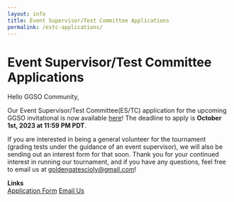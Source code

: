 ```yaml
---
layout: info
title: Event Supervisor/Test Committee Applications
permalink: /estc-applications/
---
```


# Event Supervisor/Test Committee Applications

Hello GGSO Community,

Our Event Supervisor/Test Committee(ES/TC) application for the upcoming GGSO invitational is now available <a target="_blank" href="https://docs.google.com/forms/d/e/1FAIpQLScb9jN_Ovjxse5lFTQK7WCr_pgC3QSbsawlF42YqlWazkPZfw/viewform">here</a>! The deadline to apply is <b>October 1st, 2023 at 11:59 PM PDT</b>.

If you are interested in being a general volunteer for the tournament (grading tests under the guidance of an event supervisor), we will also be sending out an interest form for that soon. Thank you for your continued interest in running our tournament, and if you have any questions, feel free to email us at goldengatescioly@gmail.com!

**Links**
<br/>
<a class="btn btn-md btn-mid" target="_blank" href="https://docs.google.com/forms/d/e/1FAIpQLScb9jN_Ovjxse5lFTQK7WCr_pgC3QSbsawlF42YqlWazkPZfw/viewform">Application Form</a>
<a class="btn btn-md btn-mid" target="_blank" href="mailto:goldengatescioly@gmail.com">Email Us</a>
